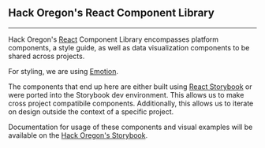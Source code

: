 ## Hack Oregon's React Component Library
---


Hack Oregon's [React](http://facebook.github.io/react/) Component Library encompasses platform components, a style guide, as well as data visualization components to be shared across projects.

For styling, we are using [Emotion](https://emotion.sh/).

The components that end up here are either built using [React Storybook](https://getstorybook.io) or were ported into the Storybook dev environment. This allows us to make cross project compatibile components. Additionally, this allows us to iterate on design outside the context of a specific project.

Documentation for usage of these components and visual examples will be available on the [Hack Oregon's Storybook](https://hackoregon.github.io/civic/).
